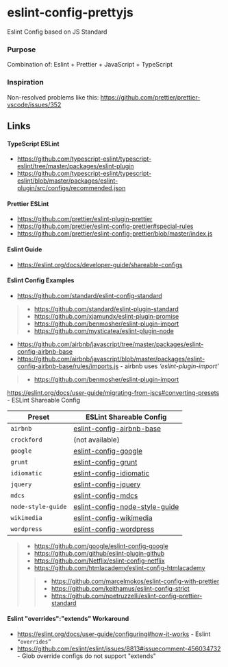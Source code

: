 # eslint-config-prettyjs

Eslint Config based on JS Standard

### Purpose

Combination of: Eslint + Prettier + JavaScript + TypeScript

### Inspiration

Non-resolved problems like this: https://github.com/prettier/prettier-vscode/issues/352

## Links

#### TypeScript ESLint
- https://github.com/typescript-eslint/typescript-eslint/tree/master/packages/eslint-plugin
- https://github.com/typescript-eslint/typescript-eslint/blob/master/packages/eslint-plugin/src/configs/recommended.json

#### Prettier ESLint
- https://github.com/prettier/eslint-plugin-prettier
- https://github.com/prettier/eslint-config-prettier#special-rules
- https://github.com/prettier/eslint-config-prettier/blob/master/index.js

#### Eslint Guide
- https://eslint.org/docs/developer-guide/shareable-configs

#### Eslint Config Examples
- https://github.com/standard/eslint-config-standard
> - https://github.com/standard/eslint-plugin-standard
> - https://github.com/xjamundx/eslint-plugin-promise
> - https://github.com/benmosher/eslint-plugin-import
> - https://github.com/mysticatea/eslint-plugin-node
- https://github.com/airbnb/javascript/tree/master/packages/eslint-config-airbnb-base
- https://github.com/airbnb/javascript/blob/master/packages/eslint-config-airbnb-base/rules/imports.js - airbnb uses _‘eslint-plugin-import’_
>  - https://github.com/benmosher/eslint-plugin-import

https://eslint.org/docs/user-guide/migrating-from-jscs#converting-presets - ESLint Shareable Config

| Preset | ESLint Shareable Config |
| --- | --- |
| `airbnb` | [eslint-config-airbnb-base](https://github.com/airbnb/javascript/tree/master/packages/eslint-config-airbnb-base) |
| `crockford` | (not available) |
| `google` | [eslint-config-google](https://github.com/google/eslint-config-google) |
| `grunt` | [eslint-config-grunt](https://github.com/markelog/eslint-config-grunt) |
| `idiomatic` | [eslint-config-idiomatic](https://github.com/jamespamplin/eslint-config-idiomatic) |
| `jquery` | [eslint-config-jquery](https://github.com/jquery/eslint-config-jquery) |
| `mdcs` | [eslint-config-mdcs](https://github.com/zz85/mrdoobapproves) |
| `node-style-guide` | [eslint-config-node-style-guide](https://github.com/pdehaan/eslint-config-node-style-guide) |
| `wikimedia` | [eslint-config-wikimedia](https://github.com/wikimedia/eslint-config-wikimedia) |
| `wordpress` | [eslint-config-wordpress](https://github.com/WordPress-Coding-Standards/eslint-config-wordpress) |

> - https://github.com/google/eslint-config-google
> - https://github.com/github/eslint-plugin-github
> - https://github.com/Netflix/eslint-config-netflix
> - https://github.com/htmlacademy/eslint-config-htmlacademy
> > - https://github.com/marcelmokos/eslint-config-with-prettier
> > - https://github.com/keithamus/eslint-config-strict
> > - https://github.com/npetruzzelli/eslint-config-prettier-standard

#### Eslint "overrides":"extends" Workaround
- https://eslint.org/docs/user-guide/configuring#how-it-works - Eslint `“overrides”`
- https://github.com/eslint/eslint/issues/8813#issuecomment-456034732 - Glob override configs do not support "extends"
